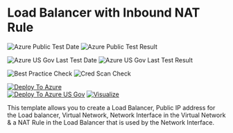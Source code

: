 # Load Balancer with Inbound NAT Rule

![Azure Public Test Date](https://azurequickstartsservice.blob.core.windows.net/badges/101-loadbalancer-with-nat-rule/PublicLastTestDate.svg)
![Azure Public Test Result](https://azurequickstartsservice.blob.core.windows.net/badges/101-loadbalancer-with-nat-rule/PublicDeployment.svg)

![Azure US Gov Last Test Date](https://azurequickstartsservice.blob.core.windows.net/badges/101-loadbalancer-with-nat-rule/FairfaxLastTestDate.svg)
![Azure US Gov Last Test Result](https://azurequickstartsservice.blob.core.windows.net/badges/101-loadbalancer-with-nat-rule/FairfaxDeployment.svg)

![Best Practice Check](https://azurequickstartsservice.blob.core.windows.net/badges/101-loadbalancer-with-nat-rule/BestPracticeResult.svg)
![Cred Scan Check](https://azurequickstartsservice.blob.core.windows.net/badges/101-loadbalancer-with-nat-rule/CredScanResult.svg)

[![Deploy To Azure](https://raw.githubusercontent.com/fathym-it/azure-quickstart-templates/master/1-CONTRIBUTION-GUIDE/images/deploytoazure.svg?sanitize=true)](https://portal.azure.com/#create/Microsoft.Template/uri/https%3A%2F%2Fraw.githubusercontent.com%2Ffathym-it%2Fazure-quickstart-templates%2Fmaster%2F101-loadbalancer-with-nat-rule%2Fazuredeploy.json)  
[![Deploy To Azure US Gov](https://raw.githubusercontent.com/fathym-it/azure-quickstart-templates/master/1-CONTRIBUTION-GUIDE/images/deploytoazuregov.svg?sanitize=true)](https://portal.azure.us/#create/Microsoft.Template/uri/https%3A%2F%2Fraw.githubusercontent.com%2Ffathym-it%2Fazure-quickstart-templates%2Fmaster%2F101-loadbalancer-with-nat-rule%2Fazuredeploy.json)
[![Visualize](https://raw.githubusercontent.com/fathym-it/azure-quickstart-templates/master/1-CONTRIBUTION-GUIDE/images/visualizebutton.svg?sanitize=true)](http://armviz.io/#/?load=https%3A%2F%2Fraw.githubusercontent.com%2Ffathym-it%2Fazure-quickstart-templates%2Fmaster%2F101-loadbalancer-with-nat-rule%2Fazuredeploy.json)

This template allows you to create a Load Balancer, Public IP address for the Load balancer, Virtual Network, Network Interface in the Virtual Network & a NAT Rule in the Load Balancer that is used by the Network Interface.